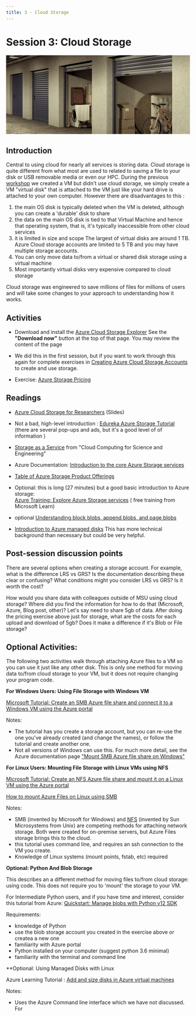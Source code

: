 ```yaml
---
title: 3 - Cloud Storage
---
```


# Session 3: Cloud Storage

![storage_units](../img/storage_units.jpg)

## Introduction

Central to using cloud for nearly all services is storing data.   Cloud storage is quite different from what most are used to related to saving a file to your disk or USB removable media or even our HPC.   During the previous [workshop](./02_how_to_cloud.md) we created a VM but didn't use cloud storage, we simply create a VM "virtual disk" that is attached to the VM just like your hard drive is attached to your own computer.   However there are disadvantages to this : 
  1. the main OS disk is typically deleted when the VM is deleted, although you can create a 'durable' disk to share
  1. the data on the main OS disk is tied to that Virtual Machine and hence that operating system, that is, it's typically inaccessible from other cloud services 
  1. it is limited in size and scope  The largest of virtual disks are around 1 TB.  Azure Cloud storage accounts are limited to 5 TB and you may have multiple storage accounts.   
  1. You can only move data to/from a virtual or shared disk storage using a virtual machine
  1. Most importantly virtual disks very expensive compared to cloud storage 
  
Cloud storage was engineered to save millions of files for millions of users and will take some changes to your approach to understanding how it works. 

## Activities

- Download and install the [Azure Cloud Storage Explorer](https://azure.microsoft.com/en-us/features/storage-explorer/)  See the **"Download now"** button at the top of that page.  You may review the content of the page

- We did this in the first session, but if you want to work through this again for complete exercises in [Creating Azure Cloud Storage Accounts](../exercises/exercise_create_storage_account.md) to create and use storage.  


- Exercise: [Azure Storage Pricing](../exercises/storage_pricing_exercise.md) 

<!-- https://learn.microsoft.com/en-us/azure/storage/files/storage-files-quick-create-use-windows?source=recommendations -->

## Readings


- [Azure Cloud Storage for Researchers](../topics/azure_cloud_storage_for_researchers.html) (Slides)

- Not a bad, high-level introduction : [Edureka Azure Storage Tutorial](https://www.edureka.co/blog/azure-storage-tutorial/)  (there are several pop-ups and ads, but it's a good level of of information )
- [Storage as a Service](https://s3.us-east-2.amazonaws.com/a-book/storage.html) from "Cloud Computing for Science and Engineering"  
- Azure Documentation: [Introduction to the core Azure Storage services
](https://docs.microsoft.com/en-us/azure/storage/common/storage-introduction)  
- [Table of Azure Storage Product Offerings](https://azure.microsoft.com/en-us/product-categories/storage/)
- Optional: this is long (27 minutes) but a good basic introduction to Azure storage: <br>
    [Azure Training: Explore Azure Storage services](https://docs.microsoft.com/en-us/learn/modules/azure-storage-fundamentals/) ( free training from Microsoft Learn)
- optional [Understanding block blobs, append blobs, and page blobs](https://docs.microsoft.com/en-us/rest/api/storageservices/understanding-block-blobs--append-blobs--and-page-blobs)

- [Introduction to Azure managed disks](https://learn.microsoft.com/en-us/azure/virtual-machines/managed-disks-overview)  This has more technical background than necessary but could be very helpful.  


## Post-session discussion points

There are several options when creating a storage account.   For example, what is the difference LRS vs GRS?  Is the documentation describing these clear or confusing?   What conditions might you consider LRS vs GRS?  Is it worth the cost?

How would you share data with colleagues outside of MSU using cloud storage?    Where did you find the information for how to do that (Microsoft, Azure, Blog post, other)?   Let's say need to share 5gb of data.  After doing the pricing exercise above just for storage, what are the costs for each upload and download of 5gb?  Does it make a difference if it's Blob or File storage?


## Optional Activities: 

The following two activities walk through attaching Azure files to a VM so you can use it just like any other disk.   This is only one method for moving data to/from cloud storage to your VM, but it does not require changing your program code. 

**For Windows Users: Using File Storage with Windows VM** 

[Microsoft Tutorial: Create an SMB Azure file share and connect it to a Windows VM using the Azure portal](https://learn.microsoft.com/en-us/azure/storage/files/storage-files-quick-create-use-windows)

Notes:
- The tutorial has you create a storage account, but you can re-use the one you've already created (and change the names), or follow the tutorial and create another one.   
- Not all versions of Windows can use this.  For much more detail, see the Azure documentation page ["Mount SMB Azure file share on Windows"](https://learn.microsoft.com/en-us/azure/storage/files/storage-how-to-use-files-windows)

**For Linux Users: Mounting File Storage with Linux VMs using NFS**

[Microsoft Tutorial: Create an NFS Azure file share and mount it on a Linux VM using the Azure portal](https://learn.microsoft.com/en-us/azure/storage/files/storage-files-quick-create-use-linux)

[How to mount Azure Files on Linux using SMB](https://docs.microsoft.com/en-us/azure/storage/files/storage-how-to-use-files-linux?tabs=smb311) 

Notes: 
- SMB (invented by Microsoft for Windows) and [NFS](https://learn.microsoft.com/en-us/windows-server/storage/nfs/nfs-overview) (invented by Sun Microsystems from Unix) are competing methods for attaching network storage.   Both were created for on-premise servers, but Azure Files storage brings this to the cloud.  
- this tutorial uses command line, and requires an ssh connection to the VM you create.  
- Knowledge of Linux systems (mount points, fstab, etc) required 


**Optional: Python And Blob Storage**

This describes an a different method for moving files to/from cloud storage: using code.   This does not require you to 'mount' the storage to your VM. 

For Intermediate Python users, and if you have time and interest, consider this tutorial from Azure: [Quickstart: Manage blobs with Python v12 SDK](https://docs.microsoft.com/en-us/azure/storage/blobs/storage-quickstart-blobs-python)

Requirements:

- knowledge of Python 
- use the blob storage account you created in the exercise above or createa a new one
- familiarity with Azure portal 
- Python installed on your computer (suggest python 3.6 minimal)
- familiarity with the terminal and command line


**Optional: Using Managed Disks with Linux

Azure Learning Tutorial : [Add and size disks in Azure virtual machines](https://docs.microsoft.com/en-us/learn/modules/add-and-size-disks-in-azure-virtual-machines/)

Notes: 
- Uses the Azure Command line interface which we have not discussed.  For 

